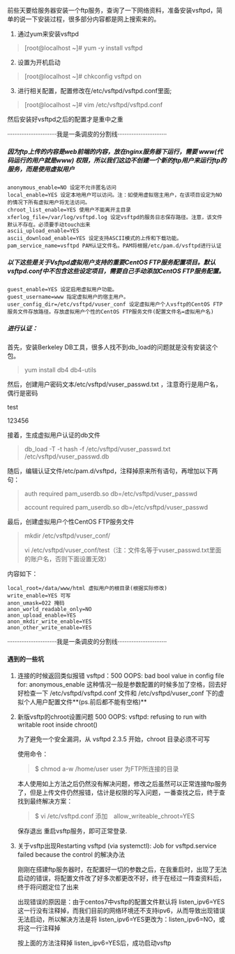 前些天要给服务器安装一个ftp服务，查询了一下网络资料，准备安装vsftpd，简单的说一下安装过程，很多部分内容都是网上搜索来的。

1. 通过yum来安装vsftpd
> [root@localhost ~]# yum -y install vsftpd

2. 设置为开机启动
> [root@localhost ~]# chkconfig vsftpd on

3. 进行相关配置，配置修改在/etc/vsftpd/vsftpd.conf里面;
> [root@localhost ~]# vim /etc/vsftpd/vsftpd.conf

然后安装好vsftpd之后的配置才是重中之重

····························我是一条调皮的分割线····························

##### 因为ftp上传的内容是web前端的内容，放在nginx服务器下运行，需要 **www**(代码运行的用户就是www) 权限，所以我们这边不创建一个新的ftp用户来运行ftp的服务，而是使用虚拟用户

	anonymous_enable=NO 设定不允许匿名访问
	local_enable=YES 设定本地用户可以访问。注：如使用虚拟宿主用户，在该项目设定为NO的情况下所有虚拟用户将无法访问。
	chroot_list_enable=YES 使用户不能离开主目录
	xferlog_file=/var/log/vsftpd.log 设定vsftpd的服务日志保存路径。注意，该文件默认不存在。必须要手动touch出来
	ascii_upload_enable=YES
	ascii_download_enable=YES 设定支持ASCII模式的上传和下载功能。
	pam_service_name=vsftpd PAM认证文件名。PAM将根据/etc/pam.d/vsftpd进行认证

##### 以下这些是关于Vsftpd虚拟用户支持的重要CentOS FTP服务配置项目。默认vsftpd.conf中不包含这些设定项目，需要自己手动添加CentOS FTP服务配置。 

	guest_enable=YES 设定启用虚拟用户功能。
	guest_username=www 指定虚拟用户的宿主用户。
	user_config_dir=/etc/vsftpd/vuser_conf 设定虚拟用户个人vsftp的CentOS FTP服务文件存放路径。存放虚拟用户个性的CentOS FTP服务文件(配置文件名=虚拟用户名)

##### 进行认证：

首先，安装Berkeley DB工具，很多人找不到db_load的问题就是没有安装这个包。

> yum install db4 db4-utils

然后，创建用户密码文本/etc/vsftpd/vuser_passwd.txt ，注意奇行是用户名，偶行是密码

test

123456

接着，生成虚拟用户认证的db文件

> db_load -T -t hash -f /etc/vsftpd/vuser_passwd.txt /etc/vsftpd/vuser_passwd.db

随后，编辑认证文件/etc/pam.d/vsftpd，注释掉原来所有语句，再增加以下两句：

> auth required pam_userdb.so db=/etc/vsftpd/vuser_passwd
> 
> account required pam_userdb.so db=/etc/vsftpd/vuser_passwd

最后，创建虚拟用户个性CentOS FTP服务文件

> mkdir /etc/vsftpd/vuser_conf/
> 
> vi /etc/vsftpd/vuser_conf/test（注：文件名等于vuser_passwd.txt里面的账户名，否则下面设置无效）

内容如下：

	local_root=/data/www/html 虚拟用户的根目录(根据实际修改)
	write_enable=YES 可写
	anon_umask=022 掩码
	anon_world_readable_only=NO 
	anon_upload_enable=YES 
	anon_mkdir_write_enable=YES
	anon_other_write_enable=YES
	
····························我是一条调皮的分割线····························
#### 遇到的一些坑
1. 连接的时候返回类似报错
	vsftpd：500 OOPS: bad bool value in config file for: anonymous_enable
	这种情况一般是参数配置的时候多加了空格，回去好好检查一下 /etc/vsftpd/vsftpd.conf 文件和 /etc/vsftpd/vuser_conf 下的虚拟个人用户配置文件**(ps.前后都不能有空格)**

2. 新版vsftp的chroot设置问题 500 OOPS: vsftpd: refusing to run with writable root inside chroot()

	为了避免一个安全漏洞，从 vsftpd 2.3.5 开始，chroot 目录必须不可写
	
	使用命令：
	>  $ chmod a-w /home/user		user 为FTP所连接的目录
	
	本人使用如上方法之后仍然没有解决问题，修改之后虽然可以正常连接ftp服务了，但是上传文件仍然报错，估计是权限的写入问题，一番查找之后，终于查找到最终解决方案：
	
	>  $ vi /etc/vsftpd.conf
	添加　allow_writeable_chroot=YES
	
	保存退出
	重启vsftp服务，即可正常登录.
	
3. 关于vsftp出现Restarting vsftpd (via systemctl): Job for vsftpd.service failed because the control 的解决办法

	刚刚在搭建ftp服务器时，在配置好一切的参数之后，在我重启时，出现了无法启动的错误，将配置文件改了好多次都更改不好，终于在经过一阵查资料后，终于将问题定位了出来
	
	出现错误的原因是：由于centos7中vsftp的配置文件默认将 listen_ipv6=YES 这一行没有注释掉，而我们目前的网络环境还不支持ipv6，从而导致出现错误无法启动，所以解决方法是将 listen_ipv6=YES更改为：listen_ipv6=NO，或将这一行注释掉

	按上面的方法注释掉 listen_ipv6=YES后，成功启动vsftp

